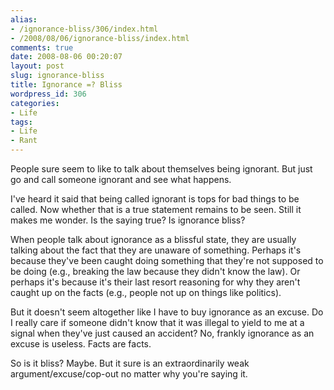 ```yaml
---
alias:
- /ignorance-bliss/306/index.html
- /2008/08/06/ignorance-bliss/index.html
comments: true
date: 2008-08-06 00:20:07
layout: post
slug: ignorance-bliss
title: Ignorance =? Bliss
wordpress_id: 306
categories:
- Life
tags:
- Life
- Rant
---
```


People sure seem to like to talk about themselves being ignorant.  But just go and call someone ignorant and see what happens.

I've heard it said that being called ignorant is tops for bad things to be called.  Now whether that is a true statement remains to be seen.  Still it makes me wonder.  Is the saying true?  Is ignorance bliss?

When people talk about ignorance as a blissful state, they are usually talking about the fact that they are unaware of something.  Perhaps it's because they've been caught doing something that they're not supposed to be doing (e.g., breaking the law because they didn't know the law).  Or perhaps it's because it's their last resort reasoning for why they aren't caught up on the facts (e.g., people not up on things like politics).

But it doesn't seem altogether like I have to buy ignorance as an excuse.  Do I really care if someone didn't know that it was illegal to yield to me at a signal when they've just caused an accident?  No, frankly ignorance as an excuse is useless.  Facts are facts.

So is it bliss?  Maybe.  But it sure is an extraordinarily weak argument/excuse/cop-out no matter why you're saying it.
